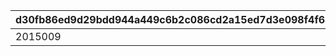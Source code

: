 |d30fb86ed9d29bdd944a449c6b2c086cd2a15ed7d3e098f4f68b82d5090f04a7|12ab4b27e2c0f245889b8c7bf0558477c158ac372b10d3dd6bff21cf14d85174|5b4b8718423533fb445bf60603dd7257354eb312e222c316b1d23a1352b88fe4|6c10567855c60457e437e7c353e36c98158c093a55ab7b7aa2db6f5e9096194d|f01c5670d7e35a1e2bf3884ca562bc74b31686f1f143a56188620e05f65e79fb|66d14a6b1ab85b9cbc9039bc144c3079120819d7ed32a9c66a15d01c63d7294b|877784f445e219c461a9d8ff9a24858599a3d0835526486b2d6cc8971ead3520|cf5d1cc2efa77ec846463c4a0aab1bcee823a2cce09fff042b1af411d010173c|8896ea0ea8ed98501d2d1eb3dcb198e8b18b0629949db91f55a442bb39a48589|cc7d72d976ef84b5eed703c3e4d86908408960cdbabb5f1803dbb394b5434430|14cbd81e762d46d67db17e3ca36e4e7304ddd055257677fb6e375868b9fa8611|bba5a02b59d208ed57e41b59759febe8f98678222d7b58132bda98a385024507|877694503e0fa8fc2418128ada692d5f07f696b88f446b3b9e9da7e56ef7f77d|
| --- | --- | --- | --- | --- | --- | --- | --- | --- | --- | --- | --- | --- |
|2015009|2019/12/29 14:59:59|1|2019/12/30 14:59:59|2019/12/18 15:00:00||2019/12/22 15:00:00|2020/01/06 14:59:59|bgm_M300|2015008|bgm_M260||2015006|